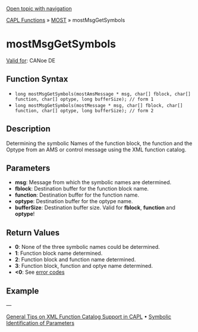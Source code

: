 [Open topic with navigation](../../../../../CANoeDEFamily.htm#Topics/CAPLFunctions/MOST/Functions/CAPLfunctionMOSTMsgGetSymbols.md)

[CAPL Functions](../../CAPLfunctions.md) » [MOST](../CAPLfunctionsMOSTOverview.md) » mostMsgGetSymbols

# mostMsgGetSymbols

[Valid for](../../../Shared/FeatureAvailability.md):  CANoe DE

## Function Syntax

- `long mostMsgGetSymbols(mostAmsMessage * msg, char[] fblock, char[] function, char[] optype, long bufferSize); // form 1`
- `long mostMsgGetSymbols(mostMessage * msg, char[] fblock, char[] function, char[] optype, long bufferSize); // form 2`

## Description

Determining the symbolic Names of the function block, the function and the Optype from an AMS or control message using the XML function catalog.

## Parameters

- **msg**: Message from which the symbolic names are determined.
- **fblock**: Destination buffer for the function block name.
- **function**: Destination buffer for the function name.
- **optype**: Destination buffer for the optype name.
- **bufferSize**: Destination buffer size. Valid for **fblock**, **function** and **optype**!

## Return Values

- **0**: None of the three symbolic names could be determined.
- **1**: Function block name determined.
- **2**: Function block and function name determined.
- **3**: Function block, function and optye name determined.
- **\<0**: See [error codes](../CAPLfunctionsMOSTErrorCodes.md)

## Example

—

[General Tips on XML Function Catalog Support in CAPL](../CAPLfunctionsMOSTXMLSupport.md) • [Symbolic Identification of Parameters](../CAPLfunctionsMOSTSymIDParam.md)
